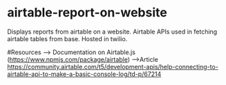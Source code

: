 # airtable-report-on-website
Displays reports from airtable on a website. Airtable APIs used in fetching airtable tables from base. Hosted in twilio. 

#Resources
--> Documentation on Airtable.js (https://www.npmjs.com/package/airtable)
-->Article https://community.airtable.com/t5/development-apis/help-connecting-to-airtable-api-to-make-a-basic-console-log/td-p/67214

